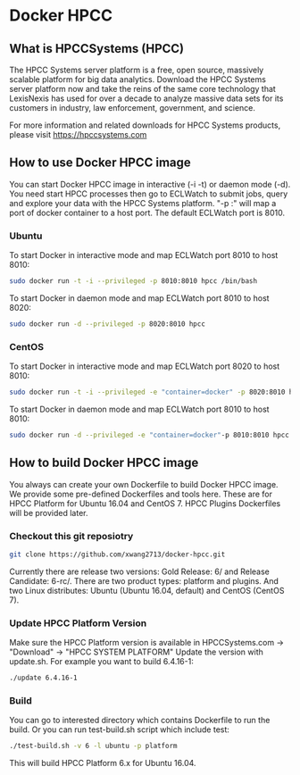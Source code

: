 # Docker HPCC 

## What is HPCCSystems (HPCC)
The HPCC Systems server platform is a free, open source, massively scalable platform for big data analytics. Download the HPCC Systems server platform now and take the reins of the same core technology that LexisNexis has used for over a decade to analyze massive data sets for its customers in industry, law enforcement, government, and science.

For more information and related downloads for HPCC Systems products, please visit https://hpccsystems.com


## How to use Docker HPCC image
You can start Docker HPCC image in interactive (-i -t) or daemon mode (-d). You need start HPCC processes then go to ECLWatch to submit jobs, query and explore your data with the HPCC Systems platform. "-p <host port>:<docer container port>" will map a port of docker container to a host port. The default ECLWatch port is 8010.

### Ubuntu
To start Docker in interactive mode and map ECLWatch port 8010 to host 8010:
```sh
sudo docker run -t -i --privileged -p 8010:8010 hpcc /bin/bash
```

To start Docker in daemon mode and map ECLWatch port 8010 to host 8020:
```sh
sudo docker run -d --privileged -p 8020:8010 hpcc 
```


### CentOS
To start Docker in interactive mode and map ECLWatch port 8020 to host 8010:
```sh
sudo docker run -t -i --privileged -e "container=docker" -p 8020:8010 hpcc:el7 /bin/bash
```

To start Docker in daemon mode and map ECLWatch port 8010 to host 8010:
```sh
sudo docker run -d --privileged -e "container=docker"-p 8010:8010 hpcc:el7
```

## How to build Docker HPCC image
You always can create your own Dockerfile to build Docker HPCC image. We provide some pre-defined Dockerfiles and tools here.
These are for HPCC Platform for Ubuntu 16.04 and CentOS 7. HPCC Plugins Dockerfiles will be provided later.

### Checkout this git reposiotry
```sh
git clone https://github.com/xwang2713/docker-hpcc.git
```
Currently there are release two versions: Gold Release: 6/ and Release Candidate: 6-rc/. There are two product types: platform and plugins. And two Linux distributes: Ubuntu (Ubuntu 16.04, default) and CentOS (CentOS 7). 

### Update HPCC Platform Version 
Make sure the HPCC Platform version is available in HPCCSystems.com -> "Download" -> "HPCC SYSTEM PLATFORM"
Update the version with update.sh. For example you want to build 6.4.16-1:
```sh
./update 6.4.16-1
```
### Build 
You can go to interested directory which contains Dockerfile to run the build. Or you can run test-build.sh script which include test:
```sh
./test-build.sh -v 6 -l ubuntu -p platform
```
This will build HPCC Platform 6.x  for Ubuntu 16.04.  



